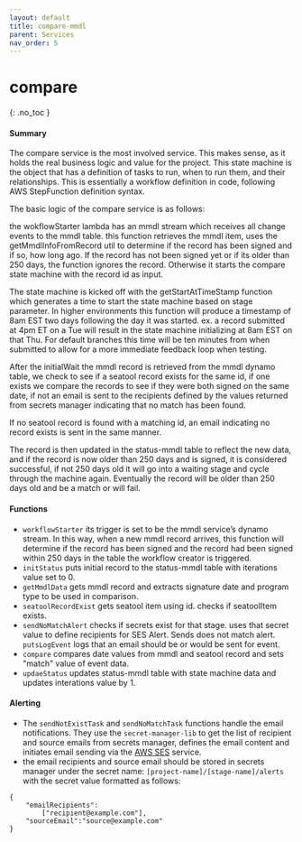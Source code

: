 ```yaml
---
layout: default
title: compare-mmdl
parent: Services
nav_order: 5
---
```


# compare

{: .no_toc }

#### Summary

The compare service is the most involved service. This makes sense, as it holds the real business logic and value for the project. This state machine is the object that has a definition of tasks to run, when to run them, and their relationships. This is essentially a workflow definition in code, following AWS StepFunction definition syntax.

The basic logic of the compare service is as follows:

the wokflowStarter lambda has an mmdl stream which receives all change events to the mmdl table. this function retrieves the mmdl item, uses the getMmdlInfoFromRecord util to determine if the record has been signed and if so, how long ago. If the record has not been signed yet or if its older than 250 days, the function ignores the record. Otherwise it starts the compare state machine with the record id as input.



The state machine is kicked off with the getStartAtTimeStamp function which generates a time to start the state machine based on stage parameter. In higher environments this function will produce a timestamp of 8am EST two days following the day it was started.
ex. a record submitted at 4pm ET on a Tue will result in the state machine initializing at 8am EST on that Thu. For default branches this time will be ten minutes from when submitted to allow for a more immediate feedback loop when testing.

After the initialWait the mmdl record is retrieved from the mmdl dynamo table, we check to see if a seatool record exists for the same id, if one exists we compare the records to see if they were both signed on the same date, if not an email is sent to the recipients defined by the values returned from secrets manager indicating that no match has been found.

If no seatool record is found with a matching id, an email indicating no record exists is sent in the same manner.

The record is then updated in the status-mmdl table to reflect the new data, and if the record is now older than 250 days and is signed, it is considered successful, if not 250 days old it will go into a waiting stage and cycle through the machine again. Eventually the record will be older than 250 days old and be a match or will fail.

#### Functions

- `workflowStarter` its trigger is set to be the mmdl service’s dynamo stream. In this way, when a new mmdl record arrives, this function will determine if the record has been signed and the record had been signed within 250 days in the table the workflow creator is triggered.
- `initStatus` puts initial record to the status-mmdl table with iterations value set to 0.
- `getMmdlData` gets mmdl record and extracts signature date and program type to be used in comparison.
- `seatoolRecordExist` gets seatool item using id. checks if seatoolItem exists.
- `sendNoMatchAlert` checks if secrets exist for that stage. uses that secret value to define recipients for SES Alert. Sends does not match alert. `putsLogEvent` logs that an email should be or would be sent for event.
- `compare` compares date values from mmdl and seatool record and sets "match" value of event data.
- `updaeStatus` updates status-mmdl table with state machine data and updates interations value by 1.

#### Alerting
- The `sendNotExistTask` and `sendNoMatchTask` functions handle the email notifications. They use the `secret-manager-lib` to get the list of recipient and source emails from secrets manager, defines the email content and initiates email sending via the [AWS SES](https://aws.amazon.com/ses/) service.
- the email recipients and source email should be stored in secrets manager under the secret name: `[project-name]/[stage-name]/alerts` with the secret value formatted as follows:

```
{
    "emailRecipients":
        ["recipient@example.com"],
    "sourceEmail":"source@example.com"
}
```
